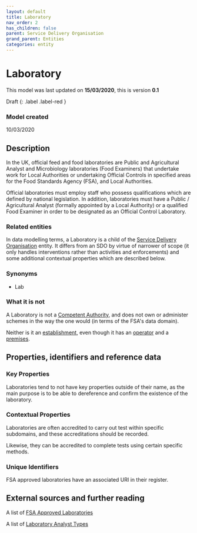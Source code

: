 ```yaml
---
layout: default
title: Laboratory
nav_order: 2
has_children: false
parent: Service Delivery Organisation
grand_parent: Entities
categories: entity
---
```


# Laboratory
This model was last updated on **15/03/2020**, this is version **0.1**

Draft
{: .label .label-red }

### Model created
10/03/2020

## Description
In the UK, official feed and food laboratories are Public and Agricultural Analyst and Microbiology laboratories (Food Examiners) that undertake work for Local Authorities or undertaking Official Controls in specified areas for the Food Standards Agency (FSA), and Local Authorities.

Official laboratories must employ staff who possess qualifications which are defined by national legislation. In addition, laboratories must have a Public / Agricultural Analyst (formally appointed by a Local Authority) or a qualified Food Examiner in order to be designated as an Official Control Laboratory.

### Related entities
In data modelling terms, a Laboratory is a child of the [Service Delivery Organisation](/enterprise-data-models/entities/service-delivery-organisation.html) entity. It differs from an SDO by virtue of narrower of scope (it only handles interventions rather than activities and enforcements) and some additional contextual properties which are described below.

### Synonyms
*   Lab

### What it is not
A Laboratory is not a [Competent Authority](/enterprise-data-models/entities/competent-authority.html), and does not own or administer schemes in the way the one would (in terms of the FSA's data domain).

Neither is it an [establishment](/enterprise-data-models/entities/establishment.html), even though it has an [operator](/enterprise-data-models/entities/operator.html) and a [premises](/enterprise-data-models/entities/premises.html).

## Properties, identifiers and reference data

### Key Properties
Laboratories tend to not have key properties outside of their name, as the main purpose is to be able to dereference and confirm the existence of the laboratory.

### Contextual Properties
Laboratories are often accredited to carry out test within specific subdomains, and these accreditations should be recorded.

Likewise, they can be accredited to complete tests using certain specific methods.

### Unique Identifiers
FSA approved laboratories have an associated URI in their register.

## External sources and further reading
A list of [FSA Approved Laboratories](http://data.food.gov.uk/codes/controlled-establishments/laboratories/approved-laboratory)

A list of [Laboratory Analyst Types](http://data.food.gov.uk/codes/controlled-establishments/laboratories/analyst-type)

